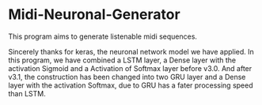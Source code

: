 # Midi-Neuronal-Generator
This program aims to generate listenable midi sequences.

Sincerely thanks for keras, the neuronal network model we have applied.
In this program, we have combined a LSTM layer, a Dense layer with the activation Sigmoid and a Activation of Softmax layer before v3.0.
And after v3.1, the construction has been changed into two GRU layer and a Dense layer with the activation Softmax, due to GRU has a fater processing speed than LSTM.
